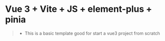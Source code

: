 # Vue 3 + Vite + JS + element-plus + pinia
> - This is a basic template good for start a vue3 project from scratch
